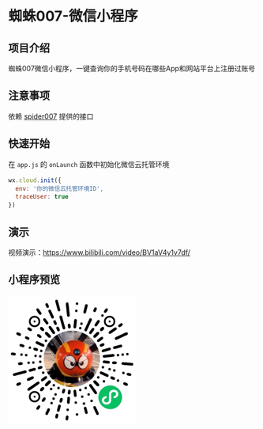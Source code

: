 # 蜘蛛007-微信小程序

## 项目介绍

蜘蛛007微信小程序，一键查询你的手机号码在哪些App和网站平台上注册过账号

## 注意事项

依赖 [spider007](https://github.com/ririkizzu/spider007) 提供的接口

## 快速开始

在 `app.js` 的 `onLaunch` 函数中初始化微信云托管环境

```javascript
wx.cloud.init({
  env: '你的微信云托管环境ID',
  traceUser: true
})
```

## 演示
视频演示：https://www.bilibili.com/video/BV1aV4y1v7df/

## 小程序预览
![蜘蛛007](./example/spider007.jpg)